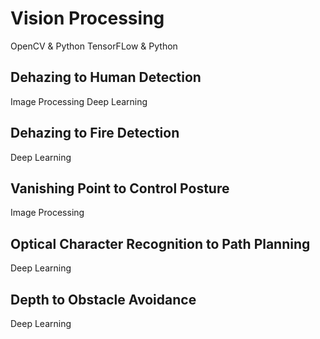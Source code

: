 # Vision Processing
OpenCV & Python
TensorFLow & Python

## Dehazing to Human Detection
Image Processing
Deep Learning

## Dehazing to Fire Detection
Deep Learning

## Vanishing Point to Control Posture
Image Processing

## Optical Character Recognition to Path Planning
Deep Learning

## Depth to Obstacle Avoidance
Deep Learning
